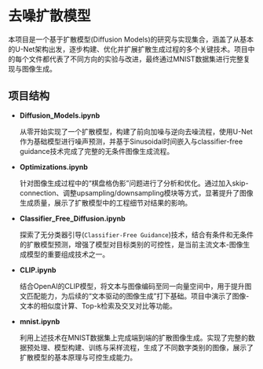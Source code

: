 # 去噪扩散模型

本项目是一个基于扩散模型(Diffusion Models)的研究与实现集合，涵盖了从基本的U-Net架构出发，逐步构建、优化并扩展扩散生成过程的多个关键技术。项目中的每个文件都代表了不同方向的实验与改进，最终通过MNIST数据集进行完整复现与图像生成。

## 项目结构

- **Diffusion_Models.ipynb**  
  
  从零开始实现了一个扩散模型，构建了前向加噪与逆向去噪流程，使用U-Net作为基础模型进行噪声预测，并基于Sinusoidal时间嵌入与classifier-free guidance技术完成了完整的无条件图像生成流程。
  
- **Optimizations.ipynb**  
  
  针对图像生成过程中的“棋盘格伪影”问题进行了分析和优化。通过加入skip-connection、调整upsampling/downsampling模块等方式，显著提升了图像生成质量，展示了扩散模型中的工程细节对结果的影响。
  
- **Classifier_Free_Diffusion.ipynb**  
  
  探索了无分类器引导(`Classifier-Free Guidance`)技术，结合有条件和无条件的扩散模型预测，增强了模型对目标类别的可控性，是当前主流文本-图像生成模型的重要组成技术之一。
  
- **CLIP.ipynb**  
  
  结合OpenAI的CLIP模型，将文本与图像编码至同一向量空间中，用于提升图文匹配能力，为后续的“文本驱动的图像生成”打下基础。项目中演示了图像-文本的相似度计算、Top-k检索及交叉对比等功能。
  
- **mnist.ipynb**  
  
  利用上述技术在MNIST数据集上完成端到端的扩散图像生成。实现了完整的数据预处理、模型构建、训练与采样流程，生成了不同数字类别的图像，展示了扩散模型的基本原理与可控生成能力。

